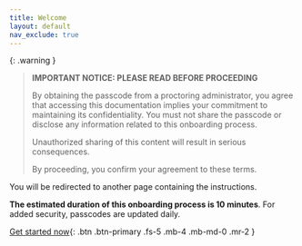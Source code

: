 ```yaml
---
title: Welcome
layout: default
nav_exclude: true
---
```


{: .warning }
> **IMPORTANT NOTICE: PLEASE READ BEFORE PROCEEDING**
> 
> By obtaining the passcode from a proctoring administrator, you agree that accessing this documentation implies your commitment to maintaining its confidentiality. You must not share the passcode or disclose any information related to this onboarding process.
> 
> Unauthorized sharing of this content will result in serious consequences.
> 
> By proceeding, you confirm your agreement to these terms.

You will be redirected to another page containing the instructions.

**The estimated duration of this onboarding process is 10 minutes**. For added security, passcodes are updated daily.

[Get started now](#instructions.md){: .btn .btn-primary .fs-5 .mb-4 .mb-md-0 .mr-2 }
